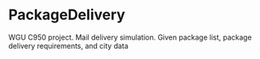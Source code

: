 # PackageDelivery
 WGU C950 project. Mail delivery simulation. Given package list, package delivery requirements, and city data
